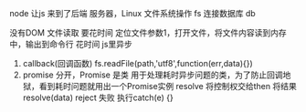 node 让js 来到了后端
服务器，Linux
文件系统操作 fs 
连接数据库 db

没有DOM
文件读取  要花时间 定位文件参数1，打开文件，将文件内容读到内存中，输出到命令行
花时间 js里异步
1. callback(回调函数)
   fs.readFile(path,'utf8',function(err,data){})
2. promise
   分开，Promise 是类 用于处理耗时异步问题的类，为了防止回调地狱，看到耗时问题就用出一个Promise实例
   resolve 将控制权交给then 将结果resolve(data)
   reject 失败 执行catch(e) {}